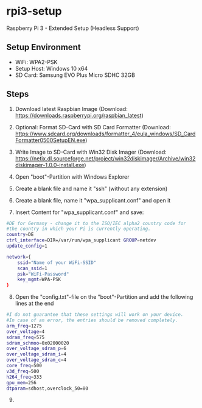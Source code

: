# rpi3-setup
Raspberry Pi 3 - Extended Setup (Headless Support)

## Setup Environment
- WiFi: WPA2-PSK
- Setup Host: Windows 10 x64
- SD Card: Samsung EVO Plus Micro SDHC 32GB

## Steps

1) Download latest Raspbian Image
(Download: https://downloads.raspberrypi.org/raspbian_latest)

2) Optional: Format SD-Card with SD Card Formatter
(Download: https://www.sdcard.org/downloads/formatter_4/eula_windows/SD_CardFormatter0500SetupEN.exe)

3) Write Image to SD-Card with Win32 Disk Imager
(Download: https://netix.dl.sourceforge.net/project/win32diskimager/Archive/win32diskimager-1.0.0-install.exe)

4) Open "boot"-Partition with Windows Explorer

5) Create a blank file and name it "ssh" (without any extension)

6) Create a blank file, name it "wpa_supplicant.conf" and open it

7) Insert Content for "wpa_supplicant.conf" and save:
```bash
#DE for Germany - change it to the ISO/IEC alpha2 country code for 
#the country in which your Pi is currently operating. 
country=DE
ctrl_interface=DIR=/var/run/wpa_supplicant GROUP=netdev
update_config=1

network={
    ssid="Name of your WiFi-SSID"
    scan_ssid=1
    psk="WiFi-Password"
    key_mgmt=WPA-PSK
}
```
8) Open the "config.txt"-file on the "boot"-Partition and add the following lines at the end
```bash
#I do not guarantee that these settings will work on your device. 
#In case of an error, the entries should be removed completely. 
arm_freq=1275
over_voltage=4
sdram_freq=575
sdram_schmoo=0x02000020
over_voltage_sdram_p=6
over_voltage_sdram_i=4
over_voltage_sdram_c=4
core_freq=500
v3d_freq=500
h264_freq=333
gpu_mem=256
dtparam=sdhost,overclock_50=80
```
9) 
